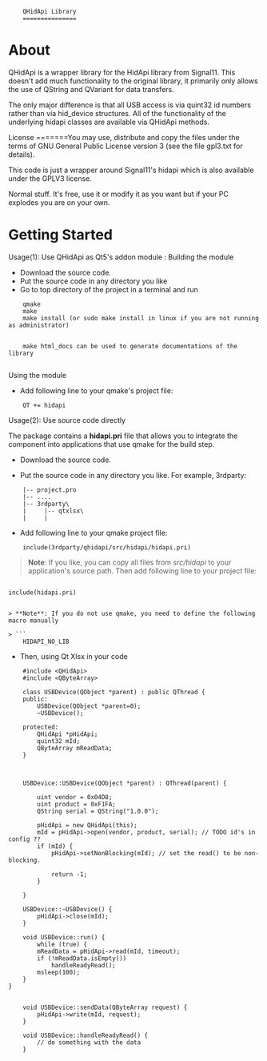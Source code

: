 		QHidApi Library
		===============
		
About
=====

QHidApi is a wrapper library for the HidApi library from Signal11. This doesn't
add much functionality to the original library, it primarily only allows the use 
of QString and QVariant for data transfers.

The only major difference is that all USB access is via quint32 id numbers 
rather than via hid_device structures. All of the functionality of the underlying
hidapi classes are available via QHidApi methods.

License
=======You may use, distribute and copy the files under the terms of
GNU General Public License version 3 (see the file gpl3.txt for details).

This code is just a wrapper around Signal11's hidapi which is also available
under the GPLV3 license.

Normal stuff. It's free, use it or modify it as you want but if your PC explodes
you are on your own.

Getting Started
===============

Usage(1): Use QHidApi as Qt5's addon module :
Building the module 

* Download the source code.
* Put the source code in any directory you like
* Go to top directory of the project in a terminal and run

```
    qmake
    make
    make install (or sudo make install in linux if you are not running as administrator)


    make html_docs can be used to generate documentations of the library
    
```
Using the module

* Add following line to your qmake's project file:

```
    QT += hidapi
```

Usage(2): Use source code directly

The package contains a **hidapi.pri** file that allows you to integrate the component into applications that use qmake for the build step.

* Download the source code.

* Put the source code in any directory you like. For example, 3rdparty:

```
    |-- project.pro
    |-- ....
    |-- 3rdparty\
    |     |-- qtxlsx\
    |     |
```

* Add following line to your qmake project file:

```
    include(3rdparty/qhidapi/src/hidapi/hidapi.pri)
```

> **Note**: If you like, you can copy all files from *src/hidapi* to your application's source path. Then add following line to your project file:

> ```
    include(hidapi.pri)
```

> **Note**: If you do not use qmake, you need to define the following macro manually

> ```
    HIDAPI_NO_LIB
```


* Then, using Qt Xlsx in your code

```
	#include <QHidApi>
	#include <QByteArray>
	
	class USBDevice(QObject *parent) : public QThread {
	public:
		USBDevice(QObject *parent=0);
		~USBDevice();
		
	protected:
		QHidApi *pHidApi;
		quint32 mId;
		QByteArray mReadData;
	}
	
	
    
    USBDevice::USBDevice(QObject *parent) : QThread(parent) {
    
		uint vendor = 0x04D8;
		uint product = 0xF1FA;
		QString serial = QString("1.0.0");
		
        pHidApi = new QHidApi(this);
        mId = pHidApi->open(vendor, product, serial); // TODO id's in config ??
		if (mId) {
			pHidApi->setNonBlocking(mId); // set the read() to be non-blocking.
			
			return -1;
		}
		
	}
	
	USBDevice::~USBDevice() {
		pHidApi->close(mId);
	}
	
	void USBDevice::run() {
		while (true) {
        mReadData = pHidApi->read(mId, timeout);
        if (!mReadData.isEmpty())
            handleReadyRead();
        msleep(100);
    }
}

	
	void USBDevice::sendData(QByteArray request) {
		pHidApi->write(mId, request);
	}

	void USBDevice::handleReadyRead() {
		// do something with the data
	}
 ```
